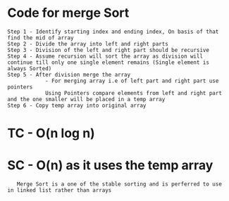 # Code for merge Sort
    Step 1 - Identify starting index and ending index, On basis of that find the mid of array
    Step 2 - Divide the array into left and right parts 
    Step 3 - Division of the left and right part should be recursive
    Step 4 - Assume recursion will sort the array as division will continue till only one single element remains (Single element is always Sorted)
    Step 5 - After division merge the array
                - For merging array i.e of left part and right part use pointers 
                Using Pointers compare elements from left and right part and the one smaller will be placed in a temp array 
    Step 6 - Copy temp array into original array

# TC - O(n log n) 
# SC - O(n) as it uses the temp array 
       
       Merge Sort is a one of the stable sorting and is perferred to use in linked list rather than arrays